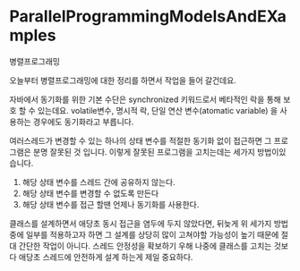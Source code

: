 # ParallelProgrammingModelsAndEXamples
병렬프로그래밍

오늘부터 병렬프로그래밍에 대한 정리를 하면서 작업을 들어 갈건데요.

자바에서 동기화를 위한 기본 수단은 synchronized 키워드로서 베타적인 락을 통해 보호 할 수 있는데요.
volatile변수, 명시적 락, 단일 연산 변수(atomatic variable) 을 사용하는 경우에도 동기화라고 부릅니다.


여러스레드가 변경할 수 있는 하나의 상태 변수를 적절한 동기화 없이 접근하면 그 프로그램은 분명 잘못된 것 입니다.
이렇게 잘못된 프로그램을 고치는데는 세가지 방법이있습니다.

1. 해당 상태 변수를 스레드 간에 공유하지 않는다.
2. 해당 상태 변수를 변경할 수 없도록 만든다
3. 해당 상태 변수를 접근 할땐 언제나 동기화를 사용한다.

클래스를 설계하면서 애당초 동시 접근을 염두에 두지 않았다면, 뒤늦게 위 세가지 방법중에 일부를 적용하고자 하면
그 설계를 상당히 많이 고쳐야할 가능성이 높기 때문에 절대 간단한 작업이 아니다.
스레드 안정성을 확보하기 우해 나중에 클래스를 고치는 것보다 애당초 스레드에 안전하게 설계 하는게 제일 중요하다.

